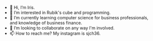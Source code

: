 - 👋 Hi, I’m Iris. 
- 👀 I’m interested in Rubik's cube and programming. 
- 🌱 I’m currently learning computer science for business professionals, and knowledge of business finance. 
- 💞️ I’m looking to collaborate on any way I'm involved. 
- 📫 How to reach me? My instagram is sjch36. 

<!---
Zusan113/Zusan113 is a ✨ special ✨ repository because its `README.md` (this file) appears on your GitHub profile.
You can click the Preview link to take a look at your changes.
--->
